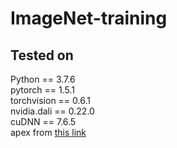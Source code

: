 # ImageNet-training

## Tested on
Python == 3.7.6 <br>
pytorch == 1.5.1 <br>
torchvision == 0.6.1 <br>
nvidia.dali == 0.22.0 <br>
cuDNN == 7.6.5 <br>
apex from [this link](https://github.com/NVIDIA/apex.git)
